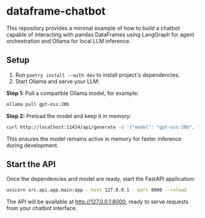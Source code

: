 # dataframe-chatbot

This repository provides a minimal example of how to build a chatbot capable of interacting with pandas DataFrames using LangGraph for agent orchestration and Ollama for local LLM inference.

## Setup

1. Run ```poetry install --with dev``` to install project's dependencies.
2. Start Ollama and serve your LLM:

**Step 1:** Pull a compatible Ollama model, for example:
```bash
ollama pull gpt-oss:20b
```

**Step 2:** Preload the model and keep it in memory:
```bash
curl http://localhost:11434/api/generate -d '{"model": "gpt-oss:20b", "keep_alive": -1, "options": {"num_ctx": 4096}}'
```

This ensures the model remains active in memory for faster inference during development.

## Start the API

Once the dependencies and model are ready, start the FastAPI application:

```bash
uvicorn src.api.app.main:app --host 127.0.0.1 --port 8000 --reload
```

The API will be available at http://127.0.0.1:8000, ready to serve requests from your chatbot interface.